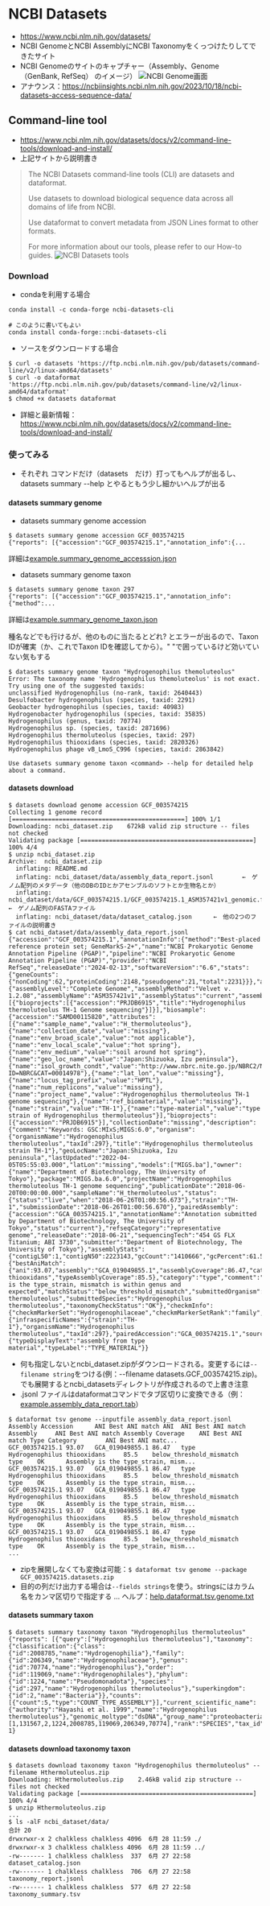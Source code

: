 # NCBI Datasets
- https://www.ncbi.nlm.nih.gov/datasets/
- NCBI GenomeとNCBI AssemblyにNCBI Taxonomyをくっつけたりしてできたサイト
- NCBI Genomeのサイトのキャプチャー（Assembly、Genome　（GenBank, RefSeq） のイメージ）
  ![NCBI Genome画面](../images/ncbi_genome.capture.Hthermo.png)
- アナウンス：https://ncbiinsights.ncbi.nlm.nih.gov/2023/10/18/ncbi-datasets-access-sequence-data/

## Command-line tool
- https://www.ncbi.nlm.nih.gov/datasets/docs/v2/command-line-tools/download-and-install/
- 上記サイトから説明書き

> The NCBI Datasets command-line tools (CLI) are datasets and dataformat.
>
> Use datasets to download biological sequence data across all domains of life from NCBI.
>
> Use dataformat to convert metadata from JSON Lines format to other formats.
>
> For more information about our tools, please refer to our How-to guides.
![NCBI Datasets tools](../images/datasets_schema_taxonomy.svg)

### Download
- condaを利用する場合
```
conda install -c conda-forge ncbi-datasets-cli
```
```
# このように書いてもよい
conda install conda-forge::ncbi-datasets-cli
```
- ソースをダウンロードする場合
```
$ curl -o datasets 'https://ftp.ncbi.nlm.nih.gov/pub/datasets/command-line/v2/linux-amd64/datasets'
$ curl -o dataformat 'https://ftp.ncbi.nlm.nih.gov/pub/datasets/command-line/v2/linux-amd64/dataformat'
$ chmod +x datasets dataformat
```
- 詳細と最新情報：https://www.ncbi.nlm.nih.gov/datasets/docs/v2/command-line-tools/download-and-install/

### 使ってみる
- それぞれ コマンドだけ（datasets　だけ）打ってもヘルプが出るし、datasets summary --help とやるともう少し細かいヘルプが出る
#### datasets summary genome
- datasets summary genome accession
```
$ datasets summary genome accession GCF_003574215
{"reports": [{"accession":"GCF_003574215.1","annotation_info":{...
```
詳細は[example.summary_genome_accesssion.json](example.summary_genome_accesssion.json)

- datasets summary genome taxon
```
$ datasets summary genome taxon 297
{"reports": [{"accession":"GCF_003574215.1","annotation_info":{"method":...
```
詳細は[example.summary_genome_taxon.json](example.summary_genome_taxon.json)

種名などでも行けるが、他のものに当たるとどれ? とエラーが出るので、Taxon IDが確実（か、これでTaxon IDを確認してから）。" "で囲っているけど効いていない気もする
```
$ datasets summary genome taxon "Hydrogenophilus themoluteolus"
Error: The taxonomy name 'Hydrogenophilus themoluteolus' is not exact. Try using one of the suggested taxids:
unclassified Hydrogenophilus (no-rank, taxid: 2640443)
Desulfobacter hydrogenophilus (species, taxid: 2291)
Geobacter hydrogenophilus (species, taxid: 40983)
Hydrogenobacter hydrogenophilus (species, taxid: 35835)
Hydrogenophilus (genus, taxid: 70774)
Hydrogenophilus sp. (species, taxid: 2871696)
Hydrogenophilus thermoluteolus (species, taxid: 297)
Hydrogenophilus thiooxidans (species, taxid: 2820326)
Hydrogenophilus phage vB_LmoS_C996 (species, taxid: 2863842)

Use datasets summary genome taxon <command> --help for detailed help about a command.
```


#### datasets download
```
$ datasets download genome accession GCF_003574215
Collecting 1 genome record [================================================] 100% 1/1
Downloading: ncbi_dataset.zip    672kB valid zip structure -- files not checked
Validating package [================================================] 100% 4/4
$ unzip ncbi_dataset.zip 
Archive:  ncbi_dataset.zip
  inflating: README.md               
  inflating: ncbi_dataset/data/assembly_data_report.jsonl        ←　ゲノム配列のメタデータ（他のDBのIDとかアセンブルのソフトとか生物名とか）
  inflating: ncbi_dataset/data/GCF_003574215.1/GCF_003574215.1_ASM357421v1_genomic.fna      ←　ゲノム配列のFASTAファイル
  inflating: ncbi_dataset/data/dataset_catalog.json      ←　他の2つのファイルの説明書き
$ cat ncbi_dataset/data/assembly_data_report.jsonl 
{"accession":"GCF_003574215.1","annotationInfo":{"method":"Best-placed reference protein set; GeneMarkS-2+","name":"NCBI Prokaryotic Genome Annotation Pipeline (PGAP)","pipeline":"NCBI Prokaryotic Genome Annotation Pipeline (PGAP)","provider":"NCBI RefSeq","releaseDate":"2024-02-13","softwareVersion":"6.6","stats":{"geneCounts":{"nonCoding":62,"proteinCoding":2148,"pseudogene":21,"total":2231}}},"assemblyInfo":{"assemblyLevel":"Complete Genome","assemblyMethod":"Velvet v. 1.2.08","assemblyName":"ASM357421v1","assemblyStatus":"current","assemblyType":"haploid","bioprojectAccession":"PRJDB6915","bioprojectLineage":[{"bioprojects":[{"accession":"PRJDB6915","title":"Hydrogenophilus thermoluteolus TH-1 Genome sequencing"}]}],"biosample":{"accession":"SAMD00115820","attributes":[{"name":"sample_name","value":"H_thermoluteolus"},{"name":"collection_date","value":"missing"},{"name":"env_broad_scale","value":"not applicable"},{"name":"env_local_scale","value":"hot spring"},{"name":"env_medium","value":"soil around hot spring"},{"name":"geo_loc_name","value":"Japan:Shizuoka, Izu peninsula"},{"name":"isol_growth_condt","value":"http://www.nbrc.nite.go.jp/NBRC2/NBRCCatalogueDetailServlet?ID=NBRC&CAT=00014978"},{"name":"lat_lon","value":"missing"},{"name":"locus_tag_prefix","value":"HPTL"},{"name":"num_replicons","value":"missing"},{"name":"project_name","value":"Hydrogenophilus thermoluteolus TH-1 genome sequencing"},{"name":"ref_biomaterial","value":"missing"},{"name":"strain","value":"TH-1"},{"name":"type-material","value":"type strain of Hydrogenophilus thermoluteolus"}],"bioprojects":[{"accession":"PRJDB6915"}],"collectionDate":"missing","description":{"comment":"Keywords: GSC:MIxS;MIGS:6.0","organism":{"organismName":"Hydrogenophilus thermoluteolus","taxId":297},"title":"Hydrogenophilus thermoluteolus strain TH-1"},"geoLocName":"Japan:Shizuoka, Izu peninsula","lastUpdated":"2022-04-05T05:55:03.000","latLon":"missing","models":["MIGS.ba"],"owner":{"name":"Department of Biotechnology, The University of Tokyo"},"package":"MIGS.ba.6.0","projectName":"Hydrogenophilus thermoluteolus TH-1 genome sequencing","publicationDate":"2018-06-20T00:00:00.000","sampleName":"H_thermoluteolus","status":{"status":"live","when":"2018-06-26T01:00:56.673"},"strain":"TH-1","submissionDate":"2018-06-26T01:00:56.670"},"pairedAssembly":{"accession":"GCA_003574215.1","annotationName":"Annotation submitted by Department of Biotechnology, The University of Tokyo","status":"current"},"refseqCategory":"representative genome","releaseDate":"2018-06-21","sequencingTech":"454 GS FLX Titanium; ABI 3730","submitter":"Department of Biotechnology, The University of Tokyo"},"assemblyStats":{"contigL50":1,"contigN50":2223143,"gcCount":"1410666","gcPercent":61.5,"genomeCoverage":"42.0x","numberOfComponentSequences":2,"numberOfContigs":2,"numberOfScaffolds":2,"scaffoldL50":1,"scaffoldN50":2223143,"totalNumberOfChromosomes":2,"totalSequenceLength":"2288780","totalUngappedLength":"2288780"},"averageNucleotideIdentity":{"bestAniMatch":{"ani":93.07,"assembly":"GCA_019049855.1","assemblyCoverage":86.47,"category":"type","organismName":"Hydrogenophilus thiooxidans","typeAssemblyCoverage":85.5},"category":"type","comment":"Assembly is the type_strain, mismatch is within genus and expected","matchStatus":"below_threshold_mismatch","submittedOrganism":"Hydrogenophilus thermoluteolus","submittedSpecies":"Hydrogenophilus thermoluteolus","taxonomyCheckStatus":"OK"},"checkmInfo":{"checkmMarkerSet":"Hydrogenophilaceae","checkmMarkerSetRank":"family","checkmSpeciesTaxId":297,"checkmVersion":"v1.2.2","completeness":70.72,"completenessPercentile":100.0,"contamination":8.24},"currentAccession":"GCF_003574215.1","organism":{"infraspecificNames":{"strain":"TH-1"},"organismName":"Hydrogenophilus thermoluteolus","taxId":297},"pairedAccession":"GCA_003574215.1","sourceDatabase":"SOURCE_DATABASE_REFSEQ","typeMaterial":{"typeDisplayText":"assembly from type material","typeLabel":"TYPE_MATERIAL"}}
```

- 何も指定しないとncbi_dataset.zipがダウンロードされる。変更するには`--filename string`をつける(例：--filename datasets.GCF_003574215.zip)。でも展開するとncbi_datasetsディレクトリが作成されるので上書き注意
- .jsonl ファイルはdataformatコマンドでタブ区切りに変換できる（例：[example.assembly_data_report.tab](example.assembly_data_report.tab)） 
```
$ dataformat tsv genome --inputfile assembly_data_report.jsonl
Assembly Accession      ANI Best ANI match ANI  ANI Best ANI match Assembly     ANI Best ANI match Assembly Coverage    ANI Best ANI match Type Category        ANI Best ANI matc...
GCF_003574215.1 93.07   GCA_019049855.1 86.47   type    Hydrogenophilus thiooxidans     85.5    below_threshold_mismatch        type    OK      Assembly is the type_strain, mism...
GCF_003574215.1 93.07   GCA_019049855.1 86.47   type    Hydrogenophilus thiooxidans     85.5    below_threshold_mismatch        type    OK      Assembly is the type_strain, mism...
GCF_003574215.1 93.07   GCA_019049855.1 86.47   type    Hydrogenophilus thiooxidans     85.5    below_threshold_mismatch        type    OK      Assembly is the type_strain, mism...
GCF_003574215.1 93.07   GCA_019049855.1 86.47   type    Hydrogenophilus thiooxidans     85.5    below_threshold_mismatch        type    OK      Assembly is the type_strain, mism...
GCF_003574215.1 93.07   GCA_019049855.1 86.47   type    Hydrogenophilus thiooxidans     85.5    below_threshold_mismatch        type    OK      Assembly is the type_strain, mism...
...
```
- zipを展開しなくても変換は可能：`$ dataformat tsv genome --package GCF_003574215.datasets.zip`
- 目的の列だけ出力する場合は`--fields strings`を使う。stringsにはカラム名をカンマ区切りで指定する ... ヘルプ：[help.dataformat.tsv.genome.txt](help.dataformat.tsv.genome.txt)

#### datasets summary taxon
```
$ datasets summary taxonomy taxon "Hydrogenophilus thermoluteolus"
{"reports": [{"query":["Hydrogenophilus thermoluteolus"],"taxonomy":{"classification":{"class":{"id":2008785,"name":"Hydrogenophilia"},"family":{"id":206349,"name":"Hydrogenophilaceae"},"genus":{"id":70774,"name":"Hydrogenophilus"},"order":{"id":119069,"name":"Hydrogenophilales"},"phylum":{"id":1224,"name":"Pseudomonadota"},"species":{"id":297,"name":"Hydrogenophilus thermoluteolus"},"superkingdom":{"id":2,"name":"Bacteria"}},"counts":[{"count":5,"type":"COUNT_TYPE_ASSEMBLY"}],"current_scientific_name":{"authority":"Hayashi et al. 1999","name":"Hydrogenophilus thermoluteolus"},"genomic_moltype":"dsDNA","group_name":"proteobacteria","has_type_material":true,"parents":[1,131567,2,1224,2008785,119069,206349,70774],"rank":"SPECIES","tax_id":297}}],"total_count": 1}
```

#### datasets download taxonomy taxon
```
$ datasets download taxonomy taxon "Hydrogenophilus thermoluteolus" --filename Hthermoluteolus.zip
Downloading: Hthermoluteolus.zip    2.46kB valid zip structure -- files not checked
Validating package [================================================] 100% 4/4
$ unzip Hthermoluteolus.zip
...
$ ls -alF ncbi_dataset/data/
合計 20
drwxrwxr-x 2 chalkless chalkless 4096  6月 28 11:59 ./
drwxrwxr-x 3 chalkless chalkless 4096  6月 28 11:59 ../
-rw------- 1 chalkless chalkless  337  6月 27 22:58 dataset_catalog.json
-rw------- 1 chalkless chalkless  706  6月 27 22:58 taxonomy_report.jsonl
-rw------- 1 chalkless chalkless  577  6月 27 22:58 taxonomy_summary.tsv
```
